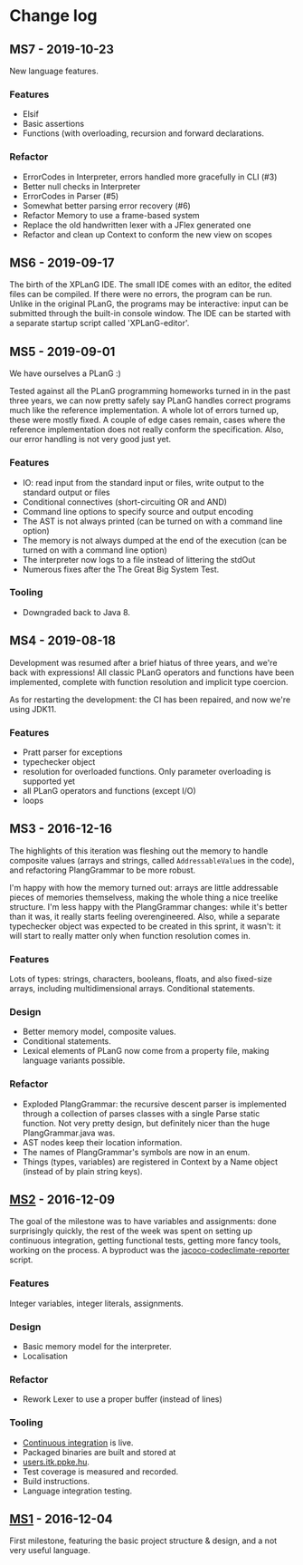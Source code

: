 # Change log

## MS7 - 2019-10-23

New language features.

### Features

- Elsif
- Basic assertions
- Functions (with overloading, recursion and forward declarations.

### Refactor

- ErrorCodes in Interpreter, errors handled more gracefully in CLI (#3)
- Better null checks in Interpreter 
- ErrorCodes in Parser (#5)
- Somewhat better parsing error recovery (#6)
- Refactor Memory to use a frame-based system
- Replace the old handwritten lexer with a JFlex generated one
- Refactor and clean up Context to conform the new view on scopes

## MS6 - 2019-09-17

The birth of the XPLanG IDE. The small IDE comes with an editor, the edited files can be compiled. If there were no errors, the program can be run. Unlike in the original PLanG, the programs may be interactive: input can be submitted through the built-in console window. The IDE can be started with a separate startup script called 'XPLanG-editor'.

## MS5 - 2019-09-01

We have ourselves a PLanG :)

Tested against all the PLanG programming homeworks turned in in the past three years, we can now pretty safely say PLanG handles correct programs much like the reference implementation. A whole lot of errors turned up, these were mostly fixed. A couple of edge cases remain, cases where the reference implementation does not really conform the specification. Also, our error handling is not very good just yet.

### Features

- IO: read input from the standard input or files, write output to the standard output or files
- Conditional connectives (short-circuiting OR and AND)
- Command line options to specify source and output encoding
- The AST is not always printed (can be turned on with a command line option)
- The memory is not always dumped at the end of the execution (can be turned on with a command line option)
- The interpreter now logs to a file instead of littering the stdOut
- Numerous fixes after the The Great Big System Test.

### Tooling

- Downgraded back to Java 8.

## MS4 - 2019-08-18

Development was resumed after a brief hiatus of three years, and we're back with expressions! All classic PLanG operators and functions have been implemented, complete with function resolution and implicit type coercion.

As for restarting the development: the CI has been repaired, and now we're using JDK11.

### Features

- Pratt parser for exceptions
- typechecker object
- resolution for overloaded functions. Only parameter overloading is supported yet
- all PLanG operators and functions (except I/O)
- loops

## MS3 - 2016-12-16

The highlights of this iteration was fleshing out the memory to handle
composite values (arrays and strings, called `AddressableValue`s in the code),
and refactoring PlangGrammar to be more robust.

I'm happy with how the memory turned out: arrays are little addressable pieces
of memories themselvess, making the whole thing a nice treelike structure. I'm
less happy with the PlangGrammar changes: while it's better than it was, it
really starts feeling overengineered. Also, while a separate typechecker object
was expected to be created in this sprint, it wasn't: it will start to really
matter only when function resolution comes in.

### Features

Lots of types: strings, characters, booleans, floats, and also fixed-size
arrays, including multidimensional arrays. Conditional statements.

### Design

- Better memory model, composite values.
- Conditional statements.
- Lexical elements of PLanG now come from a property file, making language
variants possible.

### Refactor

- Exploded PlangGrammar: the recursive descent parser is implemented through a
collection of parses classes with a single Parse static function. Not very
pretty design, but definitely nicer than the huge PlangGrammar.java was.
- AST nodes keep their location information.
- The names of PlangGrammar's symbols are now in an enum.
- Things (types, variables) are registered in Context by a Name object
(instead of by plain string keys).


## [MS2](https://github.com/Botffy/XPLanG/releases/tag/MS2) - 2016-12-09

The goal of the milestone was to have variables and assignments: done
surprisingly quickly, the rest of the week was spent on setting up continuous
integration, getting functional tests, getting more fancy tools, working on
the process. A byproduct was the
[jacoco-codeclimate-reporter](https://github.com/Botffy/jacoco-codeclimate-reporter)
script.

### Features

Integer variables, integer literals, assignments.

### Design

- Basic memory model for the interpreter.
- Localisation

### Refactor

- Rework Lexer to use a proper buffer (instead of lines)

### Tooling

- [Continuous integration](config/ci/README.md) is live.
- Packaged binaries are built and stored at
- [users.itk.ppke.hu](http://users.itk.ppke.hu/~sciar/XPLanG/).
- Test coverage is measured and recorded.
- Build instructions.
- Language integration testing.

## [MS1](https://github.com/Botffy/XPLanG/releases/tag/MS1) - 2016-12-04

First milestone, featuring the basic project structure & design, and a
not very useful language.
